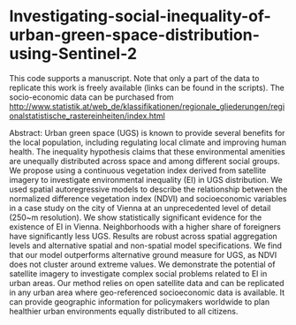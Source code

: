 # Investigating-social-inequality-of-urban-green-space-distribution-using-Sentinel-2
This code supports a manuscript. Note that only a part of the data to replicate this work is freely available (links can be found in the scripts). The socio-economic data can be purchased from http://www.statistik.at/web_de/klassifikationen/regionale_gliederungen/regionalstatistische_rastereinheiten/index.html

Abstract:
Urban green space (UGS) is known to provide several benefits for the local population, including regulating local climate and improving human health. The inequality hypothesis claims that these environmental amenities are unequally distributed across space and among different social groups. We propose using a continuous vegetation index derived from satellite imagery to investigate environmental inequality (EI) in UGS distribution. We used spatial autoregressive models to describe the relationship between the normalized difference vegetation index (NDVI) and socioeconomic variables in a case study on the city of Vienna at an unprecedented level of detail (250~m resolution).
We show statistically significant evidence for the existence of EI in Vienna. Neighborhoods with a higher share of foreigners have significantly less UGS. Results are robust across spatial aggregation levels and alternative spatial and non-spatial model specifications. We find that our model outperforms alternative ground measure for UGS, as NDVI does not cluster around extreme values. We demonstrate the potential of satellite imagery to investigate complex social problems related to EI in urban areas. Our method relies on open satellite data and can be replicated in any urban area where geo-referenced socioeconomic data is available. It can provide geographic information for policymakers worldwide to plan healthier urban environments equally distributed to all citizens.
